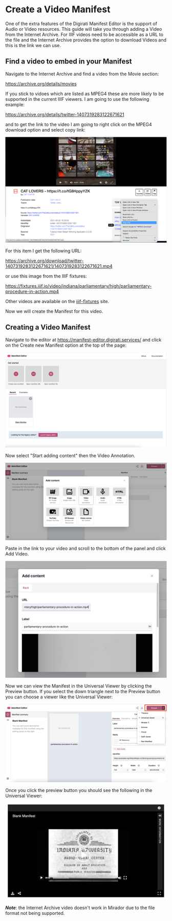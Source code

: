 # Create a Video Manifest

One of the extra features of the Digirati Manifest Editor is the support of Audio or Video resources. This guide will take you through adding a Video from the Internet Archive. For IIIF videos need to be accessible as a URL to the file and the Internet Archive provides the option to download Videos and this is the link we can use.

## Find a video to embed in your Manifest

Navigate to the Internet Archive and find a video from the Movie section:

https://archive.org/details/movies

If you stick to vidoes which are listed as MPEG4 these are more likely to be supported in the current IIIF viewers. I am going to use the following example:

https://archive.org/details/twitter-1407319283122671621

and to get the link to the video I am going to right click on the MPEG4 download option and select copy link:

![Copy Video URL](imgs/ia_video.png)

For this item I get the following URL:

https://archive.org/download/twitter-1407319283122671621/1407319283122671621.mp4

or use this image from the IIIF fixtures:

https://fixtures.iiif.io/video/indiana/parliamentary/high/parliamentary-procedure-in-action.mp4

Other videos are available on the [iiif-fixtures](https://fixtures.iiif.io) site.

Now we will create the Manifest for this video.

## Creating a Video Manifest

Navigate to the editor at https://manifest-editor.digirati.services/ and click on the Create new Manifest option at the top of the page:

![Manifest Editor Splash Screen](imgs/CreateEmptyManifest.png)

Now select "Start adding content" then the Video Annotation.

![Add video annotation](imgs/video-service-option.png)

Paste in the link to your video and scroll to the bottom of the panel and click Add Video.

![Add video](imgs/add-video.png)

Now we can view the Manifest in the Universal Viewer by clicking the Preview button. If you select the down triangle next to the Preview button you can choose a viewer like the Universal Viewer:

![Preview](imgs/preview-video.png)

Once you click the preview button you should see the following in the Universal Viewer:

![Video in UV](imgs/uv.png)

***Note***: the Internet Archive video doesn't work in Mirador due to the file format not being supported. 